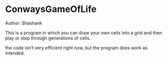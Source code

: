 ConwaysGameOfLife
=================
Author: Shashank

This is a program in which you can draw your own cells into a grid and then play or step through generations of cells.

the code isn't very efficient right now, but the program does work as intended.


